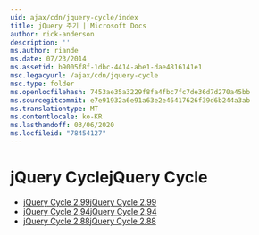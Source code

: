 ```yaml
---
uid: ajax/cdn/jquery-cycle/index
title: jQuery 주기 | Microsoft Docs
author: rick-anderson
description: ''
ms.author: riande
ms.date: 07/23/2014
ms.assetid: b9005f8f-1dbc-4414-abe1-dae4816141e1
msc.legacyurl: /ajax/cdn/jquery-cycle
msc.type: folder
ms.openlocfilehash: 7453ae35a3229f8fa4fbc7fc7de36d7d270a45bb
ms.sourcegitcommit: e7e91932a6e91a63e2e46417626f39d6b244a3ab
ms.translationtype: MT
ms.contentlocale: ko-KR
ms.lasthandoff: 03/06/2020
ms.locfileid: "78454127"
---
```

# <a name="jquery-cycle"></a><span data-ttu-id="7401b-102">jQuery Cycle</span><span class="sxs-lookup"><span data-stu-id="7401b-102">jQuery Cycle</span></span>

- [<span data-ttu-id="7401b-103">jQuery Cycle 2.99</span><span class="sxs-lookup"><span data-stu-id="7401b-103">jQuery Cycle 2.99</span></span>](cdnjquerycycle299.md)
- [<span data-ttu-id="7401b-104">jQuery Cycle 2.94</span><span class="sxs-lookup"><span data-stu-id="7401b-104">jQuery Cycle 2.94</span></span>](cdnjquerycycle294.md)
- [<span data-ttu-id="7401b-105">jQuery Cycle 2.88</span><span class="sxs-lookup"><span data-stu-id="7401b-105">jQuery Cycle 2.88</span></span>](cdnjquerycycle288.md)
